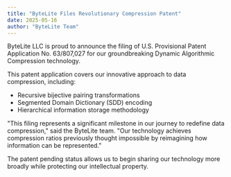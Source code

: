 ```yaml
---
title: "ByteLite Files Revolutionary Compression Patent"
date: 2025-05-16
author: "ByteLite Team"
---
```


ByteLite LLC is proud to announce the filing of U.S. Provisional Patent Application No. 63/807,027 for our groundbreaking Dynamic Algorithmic Compression technology.

This patent application covers our innovative approach to data compression, including:
- Recursive bijective pairing transformations
- Segmented Domain Dictionary (SDD) encoding
- Hierarchical information storage methodology

"This filing represents a significant milestone in our journey to redefine data compression," said the ByteLite team. "Our technology achieves compression ratios previously thought impossible by reimagining how information can be represented."

The patent pending status allows us to begin sharing our technology more broadly while protecting our intellectual property.
